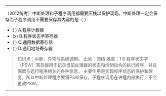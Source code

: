 ---
（2012统考）中断处理和子程序调用都需要压栈以保护现场。中断处理一定会保存而子程序调用不需要保存其内容的是（ ）
- ( ) A.程序计数器
- (x) B.程序状态字寄存器
- ( ) C.通用数据寄存器
- ( ) D.通用地址寄存器

> 知识点：中断、异常与系统调用。
> 出处：网络
> 难度：1
> B 程序状态字（PSW）寄存器用于记录当前处理器的状态和控制指令的执行顺序，并且保留与运行程序相关的各种信息，
> 主要作用是实现程序状态的保护和恢复。所以中断处理程序要将PSW保存，子程序调用在进程内部执行，不会更改PSW。

---